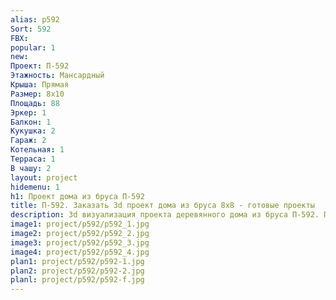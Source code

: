 ```yaml
---
alias: p592
Sort: 592
FBX: 
popular: 1
new: 
Проект: П-592
Этажность: Мансардный
Крыша: Прямая
Размер: 8х10
Площадь: 88
Эркер: 1
Балкон: 1
Кукушка: 2
Гараж: 2
Котельная: 1
Терраса: 1
В чашу: 2
layout: project
hidemenu: 1
h1: Проект дома из бруса П-592
title: П-592. Заказать 3d проект дома из бруса 8х8 - готовые проекты
description: 3d визуализация проекта деревянного дома из бруса П-592. Площадь 88 м2, размер 8х8. Вы можете внести любые изменения в проект.
image1: project/p592/p592_1.jpg
image2: project/p592/p592_2.jpg
image3: project/p592/p592_3.jpg
image4: project/p592/p592_4.jpg
plan1: project/p592/p592-1.jpg
plan2: project/p592/p592-2.jpg
planl: project/p592/p592-f.jpg
---
```

